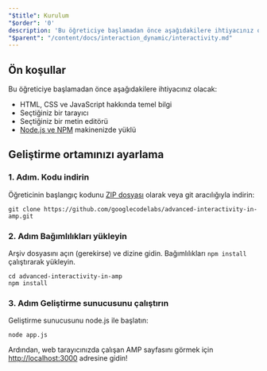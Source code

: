 ```yaml
---
"$title": Kurulum
"$order": '0'
description: 'Bu öğreticiye başlamadan önce aşağıdakilere ihtiyacınız olacak: - HTML, CSS ve JavaScript hakkında temel bilgi - Seçtiğiniz bir tarayıcı; - Bir metin editörü...'
"$parent": "/content/docs/interaction_dynamic/interactivity.md"
---
```


## Ön koşullar

Bu öğreticiye başlamadan önce aşağıdakilere ihtiyacınız olacak:

- HTML, CSS ve JavaScript hakkında temel bilgi
- Seçtiğiniz bir tarayıcı
- Seçtiğiniz bir metin editörü
- [Node.js ve NPM](https://docs.npmjs.com/getting-started/installing-node) makinenizde yüklü

## Geliştirme ortamınızı ayarlama

### 1. Adım. Kodu indirin

Öğreticinin başlangıç kodunu [ZIP dosyası](https://github.com/googlecodelabs/advanced-interactivity-in-amp/archive/master.zip) olarak veya git aracılığıyla indirin:

```shell
git clone https://github.com/googlecodelabs/advanced-interactivity-in-amp.git
```

### 2. Adım Bağımlılıkları yükleyin

Arşiv dosyasını açın (gerekirse) ve dizine gidin. Bağımlılıkları `npm install` çalıştırarak yükleyin.

```shell
cd advanced-interactivity-in-amp
npm install
```

### 3. Adım Geliştirme sunucusunu çalıştırın

Geliştirme sunucusunu node.js ile başlatın:

```shell
node app.js
```

Ardından, web tarayıcınızda çalışan AMP sayfasını görmek için <a href="http://localhost:3000">http://localhost:3000</a> adresine gidin!
